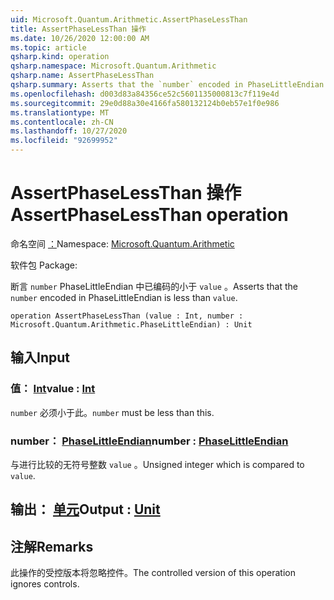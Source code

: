```yaml
---
uid: Microsoft.Quantum.Arithmetic.AssertPhaseLessThan
title: AssertPhaseLessThan 操作
ms.date: 10/26/2020 12:00:00 AM
ms.topic: article
qsharp.kind: operation
qsharp.namespace: Microsoft.Quantum.Arithmetic
qsharp.name: AssertPhaseLessThan
qsharp.summary: Asserts that the `number` encoded in PhaseLittleEndian is less than `value`.
ms.openlocfilehash: d003d83a84356ce52c5601135000813c7f119e4d
ms.sourcegitcommit: 29e0d88a30e4166fa580132124b0eb57e1f0e986
ms.translationtype: MT
ms.contentlocale: zh-CN
ms.lasthandoff: 10/27/2020
ms.locfileid: "92699952"
---
```

# <a name="assertphaselessthan-operation"></a><span data-ttu-id="8655e-102">AssertPhaseLessThan 操作</span><span class="sxs-lookup"><span data-stu-id="8655e-102">AssertPhaseLessThan operation</span></span>

<span data-ttu-id="8655e-103">命名空间 [：](xref:Microsoft.Quantum.Arithmetic)</span><span class="sxs-lookup"><span data-stu-id="8655e-103">Namespace: [Microsoft.Quantum.Arithmetic](xref:Microsoft.Quantum.Arithmetic)</span></span>

<span data-ttu-id="8655e-104">软件包 [](https://nuget.org/packages/)</span><span class="sxs-lookup"><span data-stu-id="8655e-104">Package: [](https://nuget.org/packages/)</span></span>


<span data-ttu-id="8655e-105">断言 `number` PhaseLittleEndian 中已编码的小于 `value` 。</span><span class="sxs-lookup"><span data-stu-id="8655e-105">Asserts that the `number` encoded in PhaseLittleEndian is less than `value`.</span></span>

```qsharp
operation AssertPhaseLessThan (value : Int, number : Microsoft.Quantum.Arithmetic.PhaseLittleEndian) : Unit
```


## <a name="input"></a><span data-ttu-id="8655e-106">输入</span><span class="sxs-lookup"><span data-stu-id="8655e-106">Input</span></span>

### <a name="value--int"></a><span data-ttu-id="8655e-107">值： [Int](xref:microsoft.quantum.lang-ref.int)</span><span class="sxs-lookup"><span data-stu-id="8655e-107">value : [Int](xref:microsoft.quantum.lang-ref.int)</span></span>

<span data-ttu-id="8655e-108">`number` 必须小于此。</span><span class="sxs-lookup"><span data-stu-id="8655e-108">`number` must be less than this.</span></span>


### <a name="number--phaselittleendian"></a><span data-ttu-id="8655e-109">number： [PhaseLittleEndian](xref:Microsoft.Quantum.Arithmetic.PhaseLittleEndian)</span><span class="sxs-lookup"><span data-stu-id="8655e-109">number : [PhaseLittleEndian](xref:Microsoft.Quantum.Arithmetic.PhaseLittleEndian)</span></span>

<span data-ttu-id="8655e-110">与进行比较的无符号整数 `value` 。</span><span class="sxs-lookup"><span data-stu-id="8655e-110">Unsigned integer which is compared to `value`.</span></span>



## <a name="output--unit"></a><span data-ttu-id="8655e-111">输出： [单元](xref:microsoft.quantum.lang-ref.unit)</span><span class="sxs-lookup"><span data-stu-id="8655e-111">Output : [Unit](xref:microsoft.quantum.lang-ref.unit)</span></span>



## <a name="remarks"></a><span data-ttu-id="8655e-112">注解</span><span class="sxs-lookup"><span data-stu-id="8655e-112">Remarks</span></span>

<span data-ttu-id="8655e-113">此操作的受控版本将忽略控件。</span><span class="sxs-lookup"><span data-stu-id="8655e-113">The controlled version of this operation ignores controls.</span></span>